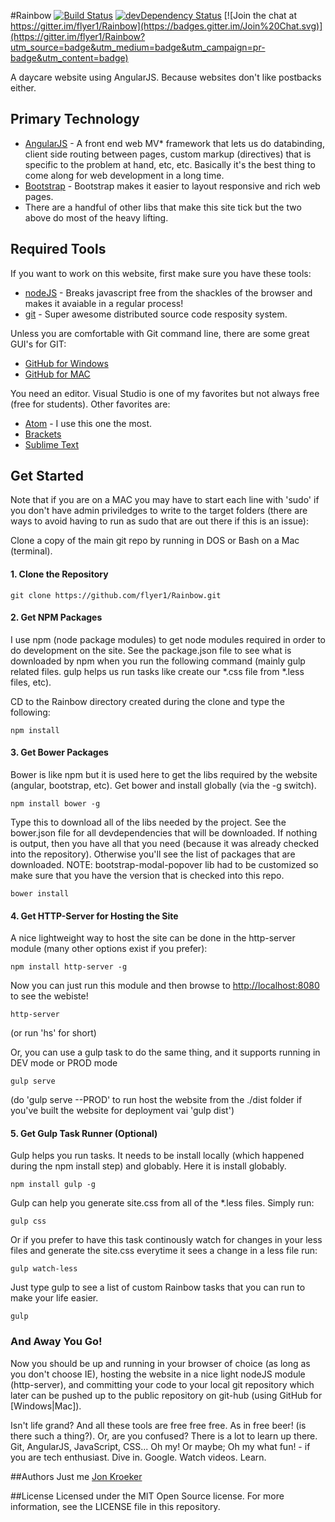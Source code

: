#Rainbow [![Build Status](https://travis-ci.org/flyer1/Rainbow.svg?branch=master)](https://travis-ci.org/flyer1/Rainbow) [![devDependency Status](https://david-dm.org/flyer1/rainbow/dev-status.svg)](https://david-dm.org/flyer1/rainbow#info=devDependencies) [![Join the chat at https://gitter.im/flyer1/Rainbow](https://badges.gitter.im/Join%20Chat.svg)](https://gitter.im/flyer1/Rainbow?utm_source=badge&utm_medium=badge&utm_campaign=pr-badge&utm_content=badge)


A daycare website using AngularJS. Because websites don't like postbacks either.

## Primary Technology
- [AngularJS](https://angularjs.org/) - A front end web MV* framework that lets us do databinding, client side routing between pages, custom markup (directives) that is specific to the problem at hand, etc, etc. Basically it's the best thing to come along for web development in a long time.
- [Bootstrap](http://getbootstrap.com/) - Bootstrap makes it easier to layout responsive and rich web pages.
- There are a handful of other libs that make this site tick but the two above do most of the heavy lifting.


## Required Tools
If you want to work on this website, first make sure you have these tools:

- [nodeJS](http://nodejs.org/) - Breaks javascript free from the shackles of the browser and makes it avaiable in a regular process!
- [git](http://git-scm.com/downloads) - Super awesome distributed source code resposity system.


Unless you are comfortable with Git command line, there are some great GUI's for GIT:

- [GitHub for Windows](https://windows.github.com/)
- [GitHub for MAC](https://mac.github.com/)

You need an editor. Visual Studio is one of my favorites but not always free (free for students). Other favorites are:

- [Atom](https://atom.io/) - I use this one the most.
- [Brackets](http://brackets.io/)
- [Sublime Text](http://www.sublimetext.com/)

## Get Started

Note that if you are on a MAC you may have to start each line with 'sudo' if you don't have admin priviledges to write to the target folders (there are ways to avoid having to run as sudo that are out there if this is an issue):

Clone a copy of the main git repo by running in DOS or Bash on a Mac (terminal).

#### 1. Clone the Repository
```
git clone https://github.com/flyer1/Rainbow.git
```

#### 2. Get NPM Packages
I use npm (node package modules) to get node modules required in order to do development on the site. See the package.json file to see what is downloaded by npm when you run the following command (mainly gulp related files. gulp helps us run tasks like create our *.css file from *.less files, etc).

CD to the Rainbow directory created during the clone and type the following:

```
npm install
```

#### 3. Get Bower Packages
Bower is like npm but it is used here to get the libs required by the website (angular, bootstrap, etc).
Get bower and install globally (via the -g switch).
```
npm install bower -g
```

Type this to download all of the libs needed by the project. See the bower.json file for all devdependencies that will be downloaded. If nothing is output, then you have all that you need (because it was already checked into the repository). Otherwise you'll see the list of packages that are downloaded. NOTE: bootstrap-modal-popover lib had to be customized so make sure that you have the version that is checked into this repo.


```
bower install
```

#### 4. Get HTTP-Server for Hosting the Site

A nice lightweight way to host the site can be done in the http-server module (many other options exist if you prefer):

```
npm install http-server -g
```

Now you can just run this module and then browse to [http://localhost:8080](http://localhost:8080) to see the webiste!

```
http-server
```

(or run 'hs' for short)

Or, you can use a gulp task to do the same thing, and it supports running in DEV mode or PROD mode
```
gulp serve
```

(do 'gulp serve --PROD' to run host the website from the ./dist folder if you've built the website for deployment vai 'gulp dist')


#### 5. Get Gulp Task Runner (Optional)
Gulp helps you run tasks. It needs to be install locally (which happened during the npm install step) and globably. Here it is install globably.

```
npm install gulp -g
```


Gulp can help you generate site.css from all of the *.less files. Simply run:

```
gulp css
```

Or if you prefer to have this task continously watch for changes in your less files and generate the site.css everytime it sees a change in a less file run:

```
gulp watch-less
```

Just type gulp to see a list of custom Rainbow tasks that you can run to make your life easier.

```
gulp 
```


### And Away You Go!
Now you should be up and running in your browser of choice (as long as you don't choose IE), hosting the website in a nice light nodeJS module (http-server), and committing your code to your local git repository which later can be pushed up to the public repository on git-hub (using GitHub for [Windows|Mac]).

Isn't life grand? And all these tools are free free free. As in free beer! (is there such a thing?). Or, are you confused? There is a lot to learn up there. Git, AngularJS, JavaScript, CSS... Oh my! Or maybe; Oh my what fun! - if you are tech enthusiast. Dive in. Google. Watch videos. Learn.


##Authors
Just me [Jon Kroeker](https://github.com/flyer1)

##License
Licensed under the MIT Open Source license. For more information, see the LICENSE file in this repository.
